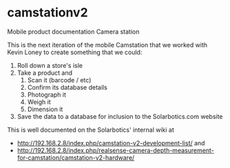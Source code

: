 # camstationv2
Mobile product documentation Camera station

This is the next iteration of the mobile Camstation that we worked with Kevin Loney to create something that we could:

 1. Roll down a store's isle
 2. Take a product and
	 1. Scan it (barcode / etc)
	 2. Confirm its database details
	 3. Photograph it
	 4. Weigh it
	 5. Dimension it
 3. Save the data to a database for inclusion to the Solarbotics.com website
 
 This is well documented on the Solarbotics' internal wiki at 
 - http://192.168.2.8/index.php/camstation-v2-development-list/ and 
 - http://192.168.2.8/index.php/realsense-camera-depth-measurement-for-camstation/camstation-v2-hardware/

